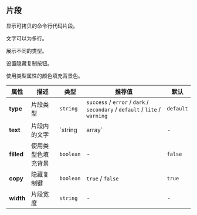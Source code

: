 ## 片段

显示可拷贝的命令行代码片段。

<ex-code name="ex-snippet-basic">
</ex-code>

<ex-code name="ex-snippet-width">
</ex-code>

<ex-code name="ex-snippet-multiLine">

文字可以为多行。

</ex-code>

<ex-code name="ex-snippet-type">

展示不同的类型。

</ex-code>

<ex-code name="ex-snippet-withoutCopy">

设置隐藏复制按钮。

</ex-code>

<ex-code name="ex-snippet-filled">

使用类型属性的颜色填充背景色。

</ex-code>

<ex-footer edit-link="https://github.com/zeit-ui/vue/edit/master/docs/zh-cn/components/snippet.md">

| 属性 | 描述 | 类型 | 推荐值 | 默认
| ---------- | ---------- | ---- |  -------------- | ------ |
| **type** | 片段类型 | `string` | `success` / `error` / `dark` / `secondary` / `default` / `lite` / `warning` | `default` |
| **text** | 片段内的文字 | `string | array` | - | - |
| **filled** | 使用类型色填充背景 | `boolean` | - | `false` |
| **copy** | 隐藏复制键 | `boolean` | `true` / `false` | `true` |
| **width** | 片段宽度 | `string` | - | - |

</ex-footer>
